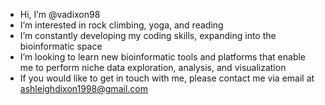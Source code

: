 -  Hi, I’m @vadixon98
-  I’m interested in rock climbing, yoga, and reading
-  I’m constantly developing my coding skills, expanding into the bioinformatic space
-  I’m looking to learn new bioinformatic tools and platforms that enable me to perform niche data exploration, analysis, and visualization
-  If you would like to get in touch with me, please contact me via email at ashleighdixon1998@gmail.com

<!---
vadixon98/vadixon98 is a ✨ special ✨ repository because its `README.md` (this file) appears on your GitHub profile.
You can click the Preview link to take a look at your changes.
--->
